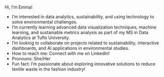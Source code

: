 Hi, I’m Emma!
- I’m interested in data analytics, sustainability, and using technology to solve environmental challenges.  
- I’m currently learning advanced data visualization techniques, machine learning, and sustainable metrics analysis as part of my MS in Data Analytics at Tufts University.  
- I’m looking to collaborate on projects related to sustainability, interactive dashboards, and AI applications in environmental studies. 
- How to reach me: Connect with me on LinkedIn!
- Pronouns: She/Her  
- Fun fact: I’m passionate about exploring innovative solutions to reduce textile waste in the fashion industry! 

